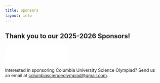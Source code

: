 ```yaml
---
title: Sponsors
layout: info
---
```


## Thank you to our 2025-2026 Sponsors!

<img src="/assets/images/sponsors/janestreet.png" alt="Jane Street logo" width="40%"/>

<br>

Interested in sponsoring Columbia University Science Olympiad? Send us an email at columbiascienceolympiad@gmail.com.
